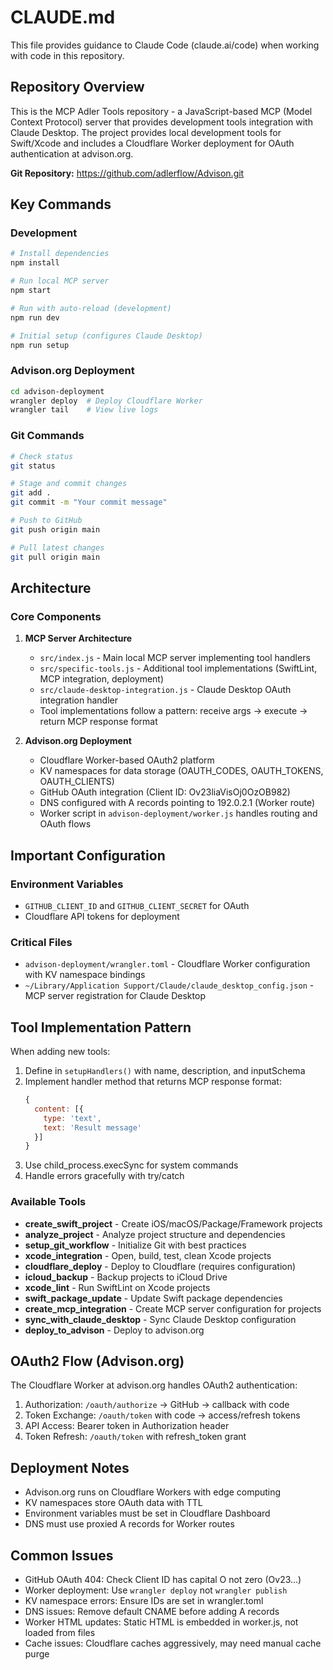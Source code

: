 # CLAUDE.md

This file provides guidance to Claude Code (claude.ai/code) when working with code in this repository.

## Repository Overview

This is the MCP Adler Tools repository - a JavaScript-based MCP (Model Context Protocol) server that provides development tools integration with Claude Desktop. The project provides local development tools for Swift/Xcode and includes a Cloudflare Worker deployment for OAuth authentication at advison.org.

**Git Repository:** https://github.com/adlerflow/Advison.git

## Key Commands

### Development
```bash
# Install dependencies
npm install

# Run local MCP server
npm start

# Run with auto-reload (development)
npm run dev

# Initial setup (configures Claude Desktop)
npm run setup
```

### Advison.org Deployment
```bash
cd advison-deployment
wrangler deploy  # Deploy Cloudflare Worker
wrangler tail    # View live logs
```

### Git Commands
```bash
# Check status
git status

# Stage and commit changes
git add .
git commit -m "Your commit message"

# Push to GitHub
git push origin main

# Pull latest changes
git pull origin main
```

## Architecture

### Core Components

1. **MCP Server Architecture**
   - `src/index.js` - Main local MCP server implementing tool handlers
   - `src/specific-tools.js` - Additional tool implementations (SwiftLint, MCP integration, deployment)
   - `src/claude-desktop-integration.js` - Claude Desktop OAuth integration handler
   - Tool implementations follow a pattern: receive args → execute → return MCP response format

2. **Advison.org Deployment**
   - Cloudflare Worker-based OAuth2 platform
   - KV namespaces for data storage (OAUTH_CODES, OAUTH_TOKENS, OAUTH_CLIENTS)
   - GitHub OAuth integration (Client ID: Ov23liaVisOj0OzOB982)
   - DNS configured with A records pointing to 192.0.2.1 (Worker route)
   - Worker script in `advison-deployment/worker.js` handles routing and OAuth flows

## Important Configuration

### Environment Variables
- `GITHUB_CLIENT_ID` and `GITHUB_CLIENT_SECRET` for OAuth
- Cloudflare API tokens for deployment

### Critical Files
- `advison-deployment/wrangler.toml` - Cloudflare Worker configuration with KV namespace bindings
- `~/Library/Application Support/Claude/claude_desktop_config.json` - MCP server registration for Claude Desktop

## Tool Implementation Pattern

When adding new tools:
1. Define in `setupHandlers()` with name, description, and inputSchema
2. Implement handler method that returns MCP response format:
   ```javascript
   {
     content: [{
       type: 'text',
       text: 'Result message'
     }]
   }
   ```
3. Use child_process.execSync for system commands
4. Handle errors gracefully with try/catch

### Available Tools
- **create_swift_project** - Create iOS/macOS/Package/Framework projects
- **analyze_project** - Analyze project structure and dependencies
- **setup_git_workflow** - Initialize Git with best practices
- **xcode_integration** - Open, build, test, clean Xcode projects
- **cloudflare_deploy** - Deploy to Cloudflare (requires configuration)
- **icloud_backup** - Backup projects to iCloud Drive
- **xcode_lint** - Run SwiftLint on Xcode projects
- **swift_package_update** - Update Swift package dependencies
- **create_mcp_integration** - Create MCP server configuration for projects
- **sync_with_claude_desktop** - Sync Claude Desktop configuration
- **deploy_to_advison** - Deploy to advison.org

## OAuth2 Flow (Advison.org)

The Cloudflare Worker at advison.org handles OAuth2 authentication:

1. Authorization: `/oauth/authorize` → GitHub → callback with code
2. Token Exchange: `/oauth/token` with code → access/refresh tokens
3. API Access: Bearer token in Authorization header
4. Token Refresh: `/oauth/token` with refresh_token grant

## Deployment Notes

- Advison.org runs on Cloudflare Workers with edge computing
- KV namespaces store OAuth data with TTL
- Environment variables must be set in Cloudflare Dashboard
- DNS must use proxied A records for Worker routes

## Common Issues

- GitHub OAuth 404: Check Client ID has capital O not zero (Ov23...)
- Worker deployment: Use `wrangler deploy` not `wrangler publish`
- KV namespace errors: Ensure IDs are set in wrangler.toml
- DNS issues: Remove default CNAME before adding A records
- Worker HTML updates: Static HTML is embedded in worker.js, not loaded from files
- Cache issues: Cloudflare caches aggressively, may need manual cache purge